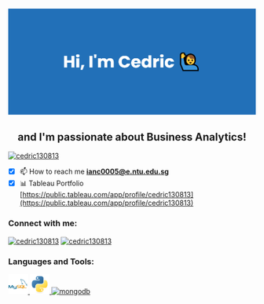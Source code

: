 <p align="center">
<a href="https://cedric130813.webflow.io" target="_blank"><img src="https://github.com/cedric130813/cedric130813/blob/main/title.png" width="600"/></a>
</p>
<h2 align="center">and I'm passionate about Business Analytics!</h2>

<p align="left"> <a href="https://twitter.com/cedric130813" target="blank"><img src="https://img.shields.io/twitter/follow/cedric130813?logo=twitter&style=for-the-badge" alt="cedric130813" /></a> </p>

- [x] 📫 How to reach me **ianc0005@e.ntu.edu.sg**
- [x] 📊 Tableau Portfolio [https://public.tableau.com/app/profile/cedric130813](https://public.tableau.com/app/profile/cedric130813)

<h3 align="left">Connect with me:</h3>
<p align="left">
<a href="https://twitter.com/cedric130813" target="blank"><img align="center" src="https://raw.githubusercontent.com/rahuldkjain/github-profile-readme-generator/master/src/images/icons/Social/twitter.svg" alt="cedric130813" height="30" width="40" /></a>
<a href="https://linkedin.com/in/cedric130813" target="blank"><img align="center" src="https://raw.githubusercontent.com/rahuldkjain/github-profile-readme-generator/master/src/images/icons/Social/linked-in-alt.svg" alt="cedric130813" height="30" width="40" /></a>
</p>

<h3 align="left">Languages and Tools:</h3>
<p align="left"> <a href="https://www.mysql.com/" target="_blank" rel="noreferrer"> <img src="https://raw.githubusercontent.com/devicons/devicon/master/icons/mysql/mysql-original-wordmark.svg" alt="mysql" width="40" height="40"/> </a> <a href="https://www.python.org" target="_blank" rel="noreferrer"> <img src="https://raw.githubusercontent.com/devicons/devicon/master/icons/python/python-original.svg" alt="python" width="40" height="40"/> </a> <a href="https://www.mongodb.com" target="_blank" rel="noreferrer"> <img src="https://cdn.iconscout.com/icon/free/png-256/mongodb-5-1175140.png" alt="mongodb" width="40" height="40"/> </a> </p>
